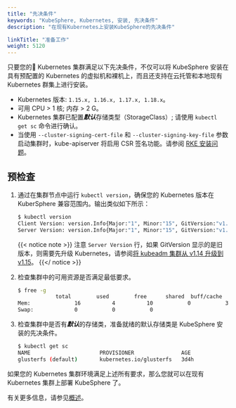 ```yaml
---
title: "先决条件"
keywords: "KubeSphere, Kubernetes, 安装, 先决条件"
description: "在现有Kubernetes上安装KubeSphere的先决条件"

linkTitle: "准备工作"
weight: 5120
---
```




只要您的 Kubernetes 集群满足以下先决条件，不仅可以将 KubeSphere 安装在具有预配置的 Kubernetes 的虚拟机和裸机上，而且还支持在云托管和本地现有 Kubernetes 群集上进行安装。

- Kubernetes 版本:  `1.15.x, 1.16.x, 1.17.x, 1.18.x`。
- 可用 CPU > 1 核; 内存 > 2 G。
- Kubernetes 集群已配置***默认***存储类型（StorageClass）; 请使用 `kubectl get sc` 命令进行确认。
- 当使用 `--cluster-signing-cert-file` 和 `--cluster-signing-key-file` 参数启动集群时，kube-apiserver 将启用 CSR 签名功能。请参阅 [RKE 安装问题](https://github.com/kubesphere/kubesphere/issues/1925#issuecomment-591698309)。

## 预检查

1. 通过在集群节点中运行 `kubectl version`，确保您的 Kubernetes 版本在 KuberSphere 兼容范围内。输出类似如下所示：

    ```bash
    $ kubectl version
    Client Version: version.Info{Major:"1", Minor:"15", GitVersion:"v1.15.1", GitCommit:"4485c6f18cee9a5d3c3b4e523bd27972b1b53892", GitTreeState:"clean", BuildDate:"2019-07-18T09:09:21Z", GoVersion:"go1.12.5", Compiler:"gc", Platform:"linux/amd64"}
    Server Version: version.Info{Major:"1", Minor:"15", GitVersion:"v1.15.1", GitCommit:"4485c6f18cee9a5d3c3b4e523bd27972b1b53892", GitTreeState:"clean", BuildDate:"2019-07-18T09:09:21Z", GoVersion:"go1.12.5", Compiler:"gc", Platform:"linux/amd64"}
    ```

    {{< notice note >}}
注意 `Server Version` 行，如果 GitVersion 显示的是旧版本，则需要先升级 Kubernetes，请参阅[将 kubeadm 集群从 v1.14 升级到 v1.15](https://v1-15.docs.kubernetes.io/docs/tasks/administer-cluster/kubeadm/kubeadm-upgrade-1-15/)。
    {{</ notice >}}

2. 检查集群中的可用资源是否满足最低要求。

    ```bash
    $ free -g
                total        used        free      shared  buff/cache   available
    Mem:              16          4          10           0           3           2
    Swap:             0           0           0
    ```

3. 检查集群中是否有***默认***的存储类，准备就绪的默认存储类是 KubeSphere 安装的先决条件。

    ```bash
    $ kubectl get sc
    NAME                      PROVISIONER               AGE
    glusterfs (default)       kubernetes.io/glusterfs   3d4h
    ```

如果您的 Kubernetes 集群环境满足上述所有要求，那么您就可以在现有 Kubernetes 集群上部署 KubeSphere 了。

有关更多信息，请参见[概述](../overview/)。

